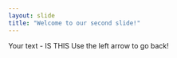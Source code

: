 ```yaml
---
layout: slide
title: "Welcome to our second slide!"
---
```

Your text - IS THIS
Use the left arrow to go back!

